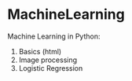 # MachineLearning
Machine Learning in Python: 
1. Basics (html)
2. Image processing 
3. Logistic Regression 
